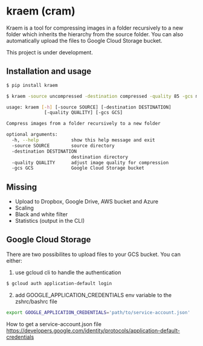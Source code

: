 kraem (cram)
=

Kraem is a tool for compressing images in a folder recursively to a new folder which inherits the hierarchy from the source folder. You can also automatically upload the files to Google Cloud Storage bucket.  

This project is under development.

Installation and usage
---

```bash
$ pip install kraem
```

```bash
$ kraem -source uncompressed -destination compressed -quality 85 -gcs my-bucket-on-gcs
```

```bash
usage: kraem [-h] [-source SOURCE] [-destination DESTINATION]
              [-quality QUALITY] [-gcs GCS]

Compress images from a folder recursively to a new folder

optional arguments:
  -h, --help            show this help message and exit
  -source SOURCE        source directory
  -destination DESTINATION
                        destination directory
  -quality QUALITY      adjust image quality for compression
  -gcs GCS              Google Cloud Storage bucket
```

Missing
-
* Upload to Dropbox, Google Drive, AWS bucket and Azure
* Scaling
* Black and white filter
* Statistics (output in the CLI)

Google Cloud Storage
-
There are two possibilites to upload files to your GCS bucket. You can either:

1. use gcloud cli to handle the authentication
```bash
$ gcloud auth application-default login
```

2. add GOOGLE_APPLICATION_CREDENTIALS env variable to the zshrc/bashrc file
```bash
export GOOGLE_APPLICATION_CREDENTIALS='path/to/service-account.json'
```
How to get a service-account.json file https://developers.google.com/identity/protocols/application-default-credentials
